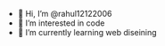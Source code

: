 - 👋 Hi, I’m @rahul12122006
- 👀 I’m interested in code
- 🌱 I’m currently learning web diseining


<!---
rahul12122006/rahul12122006 is a ✨ special ✨ repository because its `README.md` (this file) appears on your GitHub profile.
You can click the Preview link to take a look at your changes.
--->
